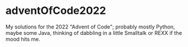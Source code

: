 # adventOfCode2022
My solutions for the 2022 "Advent of Code"; probably mostly Python, maybe some Java, thinking of dabbling in a little Smalltalk or REXX if the mood hits me.
